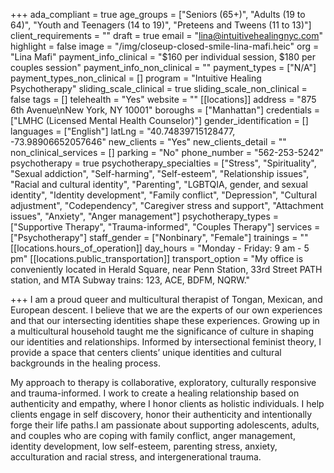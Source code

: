 +++
ada_compliant = true
age_groups = ["Seniors (65+)", "Adults (19 to 64)", "Youth and Teenagers (14 to 19)", "Preteens and Tweens (11 to 13)"]
client_requirements = ""
draft = true
email = "lina@intuitivehealingnyc.com"
highlight = false
image = "/img/closeup-closed-smile-lina-mafi.heic"
org = "Lina Mafi"
payment_info_clinical = "$160 per individual session, $180 per couples session"
payment_info_non_clinical = ""
payment_types = ["N/A"]
payment_types_non_clinical = []
program = "Intuitive Healing Psychotherapy"
sliding_scale_clinical = true
sliding_scale_non_clinical = false
tags = []
telehealth = "Yes"
website = ""
[[locations]]
address = "875 6th Avenue\nNew York, NY 10001"
boroughs = ["Manhattan"]
credentials = ["LMHC (Licensed Mental Health Counselor)"]
gender_identification = []
languages = ["English"]
latLng = "40.74839715128477, -73.98906652057646"
new_clients = "Yes"
new_clients_detail = ""
non_clinical_services = []
parking = "No"
phone_number = "562-253-5242"
psychotherapy = true
psychotherapy_specialties = ["Stress", "Spirituality", "Sexual addiction", "Self-harming", "Self-esteem", "Relationship issues", "Racial and cultural identity", "Parenting", "LGBTQIA, gender, and sexual identity", "Identity development", "Family conflict", "Depression", "Cultural adjustment", "Codependency", "Caregiver stress and support", "Attachment issues", "Anxiety", "Anger management"]
psychotherapy_types = ["Supportive Therapy", "Trauma-informed", "Couples Therapy"]
services = ["Psychotherapy"]
staff_gender = ["Nonbinary", "Female"]
trainings = ""
[[locations.hours_of_operation]]
day_hours = "Monday - Friday: 9 am - 5 pm"
[[locations.public_transportation]]
transport_option = "My office is conveniently located in Herald Square, near Penn Station, 33rd Street PATH station, and MTA Subway trains: 123, ACE, BDFM, NQRW."

+++
I am a proud queer and multicultural therapist of Tongan, Mexican, and European descent. I believe that we are the experts of our own experiences and that our intersecting identities shape these experiences. Growing up in a multicultural household taught me the significance of culture in shaping our identities and relationships. Informed by intersectional feminist theory, I provide a space that centers clients’ unique identities and cultural backgrounds in the healing process. 

My approach to therapy is collaborative, exploratory, culturally responsive and trauma-informed. I work to create a healing relationship based on authenticity and empathy, where I honor clients as holistic individuals. I help clients engage in self discovery, honor their authenticity and intentionally forge their life paths.I am passionate about supporting adolescents, adults, and couples who are coping with family conflict, anger management, identity development, low self-esteem, parenting stress, anxiety, acculturation and racial stress, and intergenerational trauma.